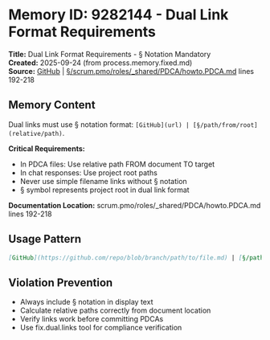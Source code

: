 # Memory ID: 9282144 - Dual Link Format Requirements

**Title:** Dual Link Format Requirements - § Notation Mandatory  
**Created:** 2025-09-24 (from process.memory.fixed.md)  
**Source:** [GitHub](https://github.com/Cerulean-Circle-GmbH/Web4Articles/blob/dev/0308/scrum.pmo/roles/_shared/PDCA/howto.PDCA.md#L192-L218) | [§/scrum.pmo/roles/_shared/PDCA/howto.PDCA.md](../roles/_shared/PDCA/howto.PDCA.md) lines 192-218

## Memory Content

Dual links must use § notation format: `[GitHub](url) | [§/path/from/root](relative/path)`. 

**Critical Requirements:**
- In PDCA files: Use relative path FROM document TO target
- In chat responses: Use project root paths  
- Never use simple filename links without § notation
- § symbol represents project root in dual link format

**Documentation Location:** scrum.pmo/roles/_shared/PDCA/howto.PDCA.md lines 192-218

## Usage Pattern
```markdown
[GitHub](https://github.com/repo/blob/branch/path/to/file.md) | [§/path/from/root](../../relative/path/to/file.md)
```

## Violation Prevention
- Always include § notation in display text
- Calculate relative paths correctly from document location
- Verify links work before committing PDCAs
- Use fix.dual.links tool for compliance verification